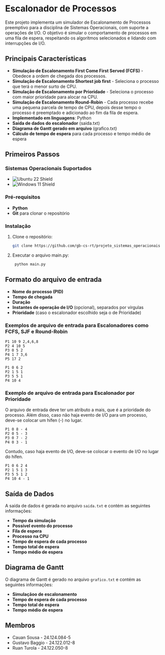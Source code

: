 # Escalonador de Processos

Este projeto implementa um simulador de Escalonamento de Processos preemptivo para a disciplina de Sistemas Operacionais, com suporte a operações de I/O. O objetivo é simular o comportamento de processos em uma fila de espera, respeitando os algoritmos selecionados e lidando com interrupções de I/O.

## Principais Características
- **Simulação de Escalonamento First Come First Served (FCFS)** - Obedece a ordem de chegada dos processos.
- **Simulação de Escalonamento Shortest job first** - Seleciona o processo que terá o menor surto de CPU.
- **Simulação de Escalonamento por Prioridade** - Seleciona o processo com maior prioridade para alocar na CPU.
- **Simulação de Escalonamento Round-Robin** - Cada processo recebe uma pequena parcela de tempo de CPU, depois desse tempo o processo é preemptado e adicionado ao fim da fila de espera.
- **Implementado em linguagens**: Python
- **Saída de dados do escalonador** (saida.txt)
- **Diagrama de Gantt gerado em arquivo** (grafico.txt)
- **Cálculo de tempo de espera** para cada processo e tempo médio de espera

## Primeiros Passos

### Sistemas Operacionais Suportados
- ![Ubuntu 22 Shield](https://img.shields.io/badge/Ubuntu-22.04-orange)
- ![Windows 11 Shield](https://img.shields.io/badge/Windows-11-blue)

### Pré-requisitos
- **Python**
- **Git** para clonar o repositório

### Instalação
1. Clone o repositório:
   ```bash
   git clone https://github.com/gb-cs-rt/projeto_sistemas_operacionais.git
   
2. Executar o arquivo main.py:
   ```bash
    python main.py
    ```
   
## Formato do arquivo de entrada
- **Nome do processo (PID)**
- **Tempo de chegada**
- **Duração**
- **Instantes de operação de I/O** (opcional), separados por vírgulas
- **Prioridade** (caso o escalonador escolhido seja o de Prioridade)

### Exemplos de arquivo de entrada para Escalonadores como FCFS, SJF e Round-Robin
```
P1 10 9 2,4,6,8
P2 4 10 5
P3 0 5 2
P4 1 7 3,6
P5 17 2
```
```
P1 0 6 2
P2 1 5 1
P3 5 5 1
P4 10 4
```

### Exemplo de arquivo de entrada para Escalonador por Prioridade

O arquivo de entrada deve ter um atributo a mais, que é a prioridade do processo. Além disso, caso não haja evento de I/O para um processo, deve-se colocar um hífen (-) no lugar.

```
P1 0 8 - 4
P2 0 5 - 3
P3 0 7 - 2
P4 0 3 - 1
```

Contudo, caso haja evento de I/O, deve-se colocar o evento de I/O no lugar do hífen.

```
P1 0 6 2 4 
P2 1 5 1 3 
P3 5 5 1 2 
P4 10 4 - 1
```

## Saída de Dados

A saída de dados é gerada no arquivo `saida.txt` e contém as seguintes informações:

- **Tempo da simulação**
- **Possível evento do processo**
- **Fila de espera**
- **Processo na CPU**
- **Tempo de espera de cada processo**
- **Tempo total de espera**
- **Tempo médio de espera**

## Diagrama de Gantt

O diagrama de Gantt é gerado no arquivo `grafico.txt` e contém as seguintes informações:

- **Simulaçãoo de escalonamento**
- **Tempo de espera de cada processo**
- **Tempo total de espera**
- **Tempo médio de espera**

## Membros
- Cauan Sousa - 24.124.084-5  
- Gustavo Baggio - 24.122.012-8  
- Ruan Turola - 24.122.050-8  
